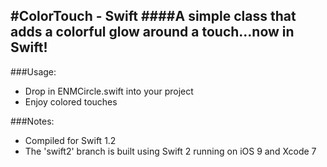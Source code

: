 #ColorTouch - Swift
####A simple class that adds a colorful glow around a touch...now in Swift!
----  

###Usage:
* Drop in ENMCircle.swift into your project
* Enjoy colored touches

###Notes:
* Compiled for Swift 1.2 
* The 'swift2' branch is built using Swift 2 running on iOS 9 and Xcode 7